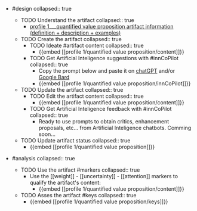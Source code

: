 
- #design
   collapsed:: true
  - TODO Understand the artifact
    collapsed:: true
    - [profile 1___quantified value proposition artifact information (definition + description + examples)](https://go.innbok.com/#/page/innBoK%2Fprofile-%28id%29%2Fquantified-value-proposition%2Finfo)
  - TODO Create the artifact
     collapsed:: true
    - TODO Ideate #artifact content
      collapsed:: true
      - {{embed [[profile 1/quantified value proposition/content]]}}
    - TODO Get Artificial Inteligence suggestions with #innCoPilot
      collapsed:: true
      - Copy the prompt below and paste it on [chatGPT](https://chat.openai.com) and/or [Google Bard](https://bard.google.com/chat)
      - {{embed [[profile 1/quantified value proposition/innCoPilot]]}}
  - TODO Update the artifact
    collapsed:: true
    - TODO Edit the artifact content
     collapsed:: true
      - {{embed [[profile 1/quantified value proposition/content]]}}
    - TODO Get Artificial Inteligence feedback with #innCoPilot
      collapsed:: true
      - Ready to use prompts to obtain critics, enhancement proposals, etc... from Artificial Inteligence chatbots. Comming soon...
  - TODO Update artifact status
    collapsed:: true
    - {{embed [[profile 1/quantified value proposition]]}}


- #analysis
  collapsed:: true
  - TODO Use the artifact #markers
    collapsed:: true
    - Use the [[weight]] - [[uncertainty]] - [[attention]] markers to qualify the artifact's content:
      - {{embed [[profile 1/quantified value proposition/content]]}}
  - TODO Asses the artifact #keys
    collapsed:: true
    - {{embed [[profile 1/quantified value proposition/keys]]}}



